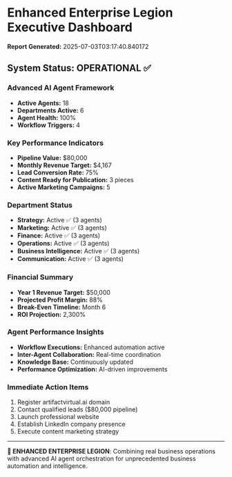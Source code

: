# Enhanced Enterprise Legion Executive Dashboard

**Report Generated:** 2025-07-03T03:17:40.840172

## System Status: OPERATIONAL ✅

### Advanced AI Agent Framework
- **Active Agents:** 18
- **Departments Active:** 6
- **Agent Health:** 100%
- **Workflow Triggers:** 4

### Key Performance Indicators
- **Pipeline Value:** $80,000
- **Monthly Revenue Target:** $4,167
- **Lead Conversion Rate:** 75%
- **Content Ready for Publication:** 3 pieces
- **Active Marketing Campaigns:** 5

### Department Status
- **Strategy:** Active ✅ (3 agents)
- **Marketing:** Active ✅ (3 agents)
- **Finance:** Active ✅ (3 agents)
- **Operations:** Active ✅ (3 agents)
- **Business Intelligence:** Active ✅ (3 agents)
- **Communication:** Active ✅ (3 agents)

### Financial Summary
- **Year 1 Revenue Target:** $50,000
- **Projected Profit Margin:** 88%
- **Break-Even Timeline:** Month 6
- **ROI Projection:** 2,300%

### Agent Performance Insights
- **Workflow Executions:** Enhanced automation active
- **Inter-Agent Collaboration:** Real-time coordination
- **Knowledge Base:** Continuously updated
- **Performance Optimization:** AI-driven improvements

### Immediate Action Items
1. Register artifactvirtual.ai domain
2. Contact qualified leads ($80,000 pipeline)
3. Launch professional website
4. Establish LinkedIn company presence
5. Execute content marketing strategy

---

**🤖 ENHANCED ENTERPRISE LEGION**: Combining real business operations with advanced AI agent orchestration for unprecedented business automation and intelligence.
